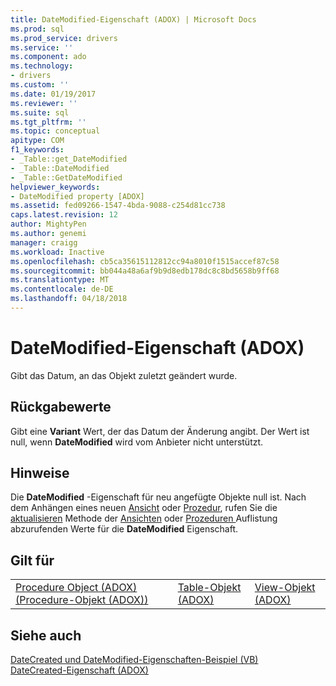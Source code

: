 ```yaml
---
title: DateModified-Eigenschaft (ADOX) | Microsoft Docs
ms.prod: sql
ms.prod_service: drivers
ms.service: ''
ms.component: ado
ms.technology:
- drivers
ms.custom: ''
ms.date: 01/19/2017
ms.reviewer: ''
ms.suite: sql
ms.tgt_pltfrm: ''
ms.topic: conceptual
apitype: COM
f1_keywords:
- _Table::get_DateModified
- _Table::DateModified
- _Table::GetDateModified
helpviewer_keywords:
- DateModified property [ADOX]
ms.assetid: fed09266-1547-4bda-9088-c254d81cc738
caps.latest.revision: 12
author: MightyPen
ms.author: genemi
manager: craigg
ms.workload: Inactive
ms.openlocfilehash: cb5ca35615112812cc94a8010f1515accef87c58
ms.sourcegitcommit: bb044a48a6af9b9d8edb178dc8c8bd5658b9ff68
ms.translationtype: MT
ms.contentlocale: de-DE
ms.lasthandoff: 04/18/2018
---
```

# <a name="datemodified-property-adox"></a>DateModified-Eigenschaft (ADOX)
Gibt das Datum, an das Objekt zuletzt geändert wurde.  
  
## <a name="return-values"></a>Rückgabewerte  
 Gibt eine **Variant** Wert, der das Datum der Änderung angibt. Der Wert ist null, wenn **DateModified** wird vom Anbieter nicht unterstützt.  
  
## <a name="remarks"></a>Hinweise  
 Die **DateModified** -Eigenschaft für neu angefügte Objekte null ist. Nach dem Anhängen eines neuen [Ansicht](../../../ado/reference/adox-api/view-object-adox.md) oder [Prozedur](../../../ado/reference/adox-api/procedure-object-adox.md), rufen Sie die [aktualisieren](../../../ado/reference/ado-api/refresh-method-ado.md) Methode der [Ansichten](../../../ado/reference/adox-api/views-collection-adox.md) oder [Prozeduren ](../../../ado/reference/adox-api/procedures-collection-adox.md) Auflistung abzurufenden Werte für die **DateModified** Eigenschaft.  
  
## <a name="applies-to"></a>Gilt für  
  
||||  
|-|-|-|  
|[Procedure Object (ADOX) (Procedure-Objekt (ADOX))](../../../ado/reference/adox-api/procedure-object-adox.md)|[Table-Objekt (ADOX)](../../../ado/reference/adox-api/table-object-adox.md)|[View-Objekt (ADOX)](../../../ado/reference/adox-api/view-object-adox.md)|  
  
## <a name="see-also"></a>Siehe auch  
 [DateCreated und DateModified-Eigenschaften-Beispiel (VB)](../../../ado/reference/adox-api/datecreated-and-datemodified-properties-example-vb.md)   
 [DateCreated-Eigenschaft (ADOX)](../../../ado/reference/adox-api/datecreated-property-adox.md)
